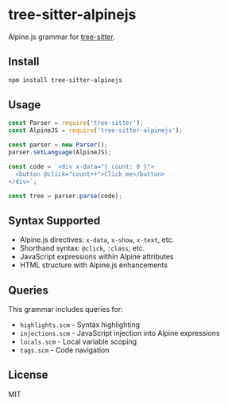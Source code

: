 # tree-sitter-alpinejs

Alpine.js grammar for [tree-sitter](https://github.com/tree-sitter/tree-sitter).

## Install

```bash
npm install tree-sitter-alpinejs
```

## Usage

```javascript
const Parser = require('tree-sitter');
const AlpineJS = require('tree-sitter-alpinejs');

const parser = new Parser();
parser.setLanguage(AlpineJS);

const code = `<div x-data="{ count: 0 }">
  <button @click="count++">Click me</button>
</div>`;

const tree = parser.parse(code);
```

## Syntax Supported

- Alpine.js directives: `x-data`, `x-show`, `x-text`, etc.
- Shorthand syntax: `@click`, `:class`, etc.  
- JavaScript expressions within Alpine attributes
- HTML structure with Alpine.js enhancements

## Queries

This grammar includes queries for:

- `highlights.scm` - Syntax highlighting
- `injections.scm` - JavaScript injection into Alpine expressions  
- `locals.scm` - Local variable scoping
- `tags.scm` - Code navigation

## License

MIT